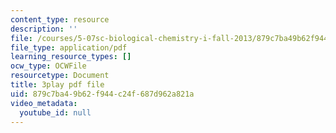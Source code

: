 ```yaml
---
content_type: resource
description: ''
file: /courses/5-07sc-biological-chemistry-i-fall-2013/879c7ba49b62f944c24f687d962a821a_sBYrp3zssWE.pdf
file_type: application/pdf
learning_resource_types: []
ocw_type: OCWFile
resourcetype: Document
title: 3play pdf file
uid: 879c7ba4-9b62-f944-c24f-687d962a821a
video_metadata:
  youtube_id: null
---
```


